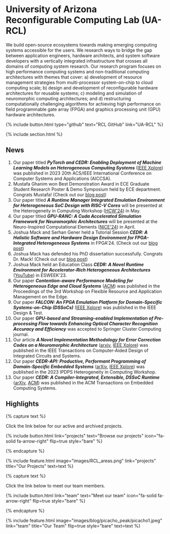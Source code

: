 ---
---

# University of Arizona Reconfigurable Computing Lab (UA-RCL)

We build open-source ecosystems towards making emerging computing systems accessible for the users. We research ways to bridge the gap between application engineers, hardware architects, and system software developers with a vertically integrated infrastructure that crosses all domains of computing system research. Our research program focuses on high performance computing systems and non-traditional computing architectures with themes that cover: a) development of resource management strategies from multi-processor system-on-chip to cloud computing scale; b) design and development of reconfigurable hardware architectures for reusable systems; c) modeling and simulation of neuromorphic computing architectures; and d) restructuring computationally challenging algorithms for achieving high performance on field programmable gate array (FPGA) and graphics processing unit (GPU) hardware architectures.

{%
  include button.html
  type="github"
  text="RCL GitHub"
  link="UA-RCL"
%}

{% include section.html %}

## News

1. Our paper titled ***PyTorch and CEDR: Enabling Deployment of Machine Learning Models on Heterogeneous Computing Systems*** ([IEEE Xplore](https://ieeexplore.ieee.org/document/10479315)) was published in 2023 20th ACS/IEEE International Conference on Computer Systems and Applications (AICCSA).
1. Mustafa Ghanim won Best Demonstration Award in ECE Graduate Student Research Poster & Demo Symposium held by ECE department. Congrats Mustafa! (Check out our [blog post](./2024/03/15/best_demonstration.html))   
1. Our paper titled ***A Runtime Manager Integrated Emulation Environment for Heterogeneous SoC Design with RISC-V Cores*** will be presented at the Heterogeneity in Computing Workshop ([HCW'24](https://hcw.pages.dev/)) in May. 
1. Our paper titled ***GPU-RANC: A Cuda Accelerated Simulation Framework for Neuromorphic Architectures*** will be presented at the Neuro-Inspired Computational Elements ([NICE'24](https://niceworkshop.org/nice-2024/)) in April. 
1. Joshua Mack and Serhan Gener held a Tutorial Session ***CEDR: A Holistic Software and Hardware Design Environment for FPGA-Integrated Heterogeneous Systems*** in FPGA'24. (Check out our [blog post](./2024/03/03/fpga_tutorial.html))
1. Joshua Mack has defended his PhD dissertation successfully. Congrats Dr. Mack! (Check out our [blog post](./2024/02/27/josh_defense.html))
1. Joshua Mack held an Education Class ***CEDR: A Novel Runtime Environment for Accelerator-Rich Heterogeneous Architectures*** ([YouTube](https://www.youtube.com/watch?v=nMWDFAChcFI&list=PLMohsHZ1Urxvq9ZXyDenPMtbodupJaoZw&index=9&ab_channel=EmbeddedSystemsWeek%28ESWEEK%29)) in ESWEEK'23.
1. Our paper ***Contention-aware Performance Modeling for Heterogeneous Edge and Cloud Systems*** ([ACM](https://dl.acm.org/doi/abs/10.1145/3589010.3594889)) was published in the Proceedings of the 3rd Workshop on Flexible Resource and Application Management on the Edge.
1. Our paper ***FALCON: An FPGA Emulation Platform for Domain-Specific Systems-on-Chip (DSSoCs)*** ([IEEE Xplore](https://ieeexplore.ieee.org/abstract/document/10168840/)) was published in the IEEE Design & Test.
1. Our paper ***GPU-based and Streaming-enabled Implementation of Pre-processing Flow towards Enhancing Optical Character Recognition Accuracy and Efficiency*** was accepted to Springer Cluster Computing journal.
1. Our article ***A Novel Implementation Methodology for Error Correction Codes on a Neuromorphic Architecture*** ([arxiv](https://arxiv.org/abs/2306.04010), [IEEE Xplore](https://ieeexplore.ieee.org/abstract/document/10149083)) was published in the IEEE Transactions on Computer-Aided Design of Integrated Circuits and Systems.
1. Our paper ***CEDR-API: Productive, Performant Programming of Domain-Specific Embedded Systems*** ([arXiv](https://arxiv.org/abs/2304.12396), [IEEE Xplore](https://ieeexplore.ieee.org/document/10196561)) was published in the 2023 IPDPS Heterogeneity in Computing Workshop.
1. Our paper ***CEDR: A Compiler-Integrated, Extensible, DSSoC Runtime*** ([arXiv](https://arxiv.org/pdf/2204.08962.pdf), [ACM](https://dl.acm.org/doi/full/10.1145/3529257)) was published in the ACM Transactions on Embedded Computing Systems.

## Highlights

{% capture text %}

Click the link below for our active and archived projects.

{%
  include button.html
  link="projects"
  text="Browse our projects"
  icon="fa-solid fa-arrow-right"
  flip=true
  style="bare"
%}

{% endcapture %}

{%
  include feature.html
  image="images/RCL_areas.png"
  link="projects"
  title="Our Projects"
  text=text
%}

{% capture text %}

Click the link below to meet our team members.

{%
  include button.html
  link="team"
  text="Meet our team"
  icon="fa-solid fa-arrow-right"
  flip=true
  style="bare"
%}

{% endcapture %}

{%
  include feature.html
  image="images/blog/picacho_peak/picacho1.jpeg"
  link="team"
  title="Our Team"
  flip=true
  style="bare"
  text=text
%}

<!-- 
Will uncomment as the tutorial is finalized

{% capture text %}

Click the link below to see our presentations and tutorials.

{%
  include button.html
  link="presentations"
  text="Presentations and Tutorials"
  icon="fa-solid fa-arrow-right"
  flip=true
  style="bare"
%}

{% endcapture %}

{%
  include feature.html
  image="images/blog/picacho_peak/picacho1.jpeg"
  link="presentations"
  title="Our Presentations"
  style="bare"
  text=text
%} -->
